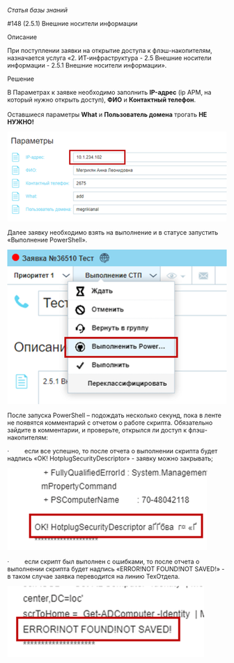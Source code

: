 _Статья базы знаний_

#148 (2.5.1) Внешние носители информации

Описание

При поступлении заявки на открытие доступа к флэш-накопителям, назначается услуга «2. ИТ-инфраструктура - 2.5 Внешние носители информации - 2.5.1 Внешние носители информации». 

Решение 

В Параметрах к заявке необходимо заполнить **IP-адрес** (ip АРМ, на который нужно открыть доступ), **ФИО** и **Контактный телефон**.  
   
Оставшиеся параметры **What** и **Пользователь домена** трогать **НЕ НУЖНО!**

![md_assets/(2.5.1) Внешние носители информации](<./md_assets/(251) Внешние носители информации.png>)  

Далее заявку необходимо взять на выполнение и в статусе запустить «Выполнение PowerShell».

![(2.5.1) Внешние носители информации](<(251) Внешние носители информации 1.png>)

После запуска PowerShell – подождать несколько секунд, пока в ленте не появятся комментарий с отчетом о работе скрипта. Обязательно зайдите в комментарии, и проверьте, открылся ли доступ к флэш-накопителям:

·         если все успешно, то после отчета о выполнении скрипта будет надпись «OK! HotplugSecurityDescriptor» - заявку можно закрывать;

![(2.5.1) Внешние носители информации](<(251) Внешние носители информации 2.png>)

·         если скрипт был выполнен с ошибками, то после отчета о выполнении скрипта будет надпись «ERROR!NOT FOUND!NOT SAVED!» - в таком случае заявка переводится на линию ТехОтдела.

![(2.5.1) Внешние носители информации](<(251) Внешние носители информации 3.png>)
